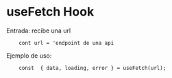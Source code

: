 # useFetch Hook

Entrada: recibe una url 
```    
    cont url = 'endpoint de una api   
```

Ejemplo de uso: 
```
    const  { data, loading, error } = useFetch(url);
```

